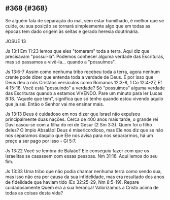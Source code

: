 ## #368 {#368}

Se alguém fala de separação do mal, sem estar humilhado, é melhor que se cuide, ou sua posição se tornará simplesmente algo que em todas as épocas tem dado origem às seitas e gerado heresia doutrinária.

JOSUÉ 13

Js 13:1 Em 11:23 lemos que eles &quot;tomaram&quot; toda a terra. Aqui diz que precisavam &quot;possuí-la&quot;. Podemos conhecer alguma verdade das Escrituras, mas só passamos a vivê-la... quando a &quot;possuímos&quot;.

Js 13:6-7 Assim como nenhuma tribo recebeu toda a terra, agora nenhum crente pode dizer que entenda toda a verdade de Deus. É por isso que Deus deu a nós Cristãos versículos como Romanos 12:3-8, 1 Co 12:4-27, Ef 4:15-16\. Você está &quot;possuindo&quot; a verdade? Só &quot;possuímos&quot; alguma verdade das Escrituras quando a estamos VIVENDO. Pare um minuto para ler Lucas 8:18\. &quot;Aquele que tem&quot;, significa que só tenho quando estou vivendo aquilo que já sei. Então o Senhor vai me ensinar mais.

Js 13:13 Deus é cuidadoso em nos dizer que Israel não expulsou principalmente duas nações. Cerca de 400 anos mais tarde, o grande rei Davi casou-se com a filha do rei de Gesur (2 Sm 3:3). Quem foi o filho deles? O ímpio Absalão! Deus é misericordioso, mas Ele nos diz que se não nos separamos daquilo que Ele nos avisa para nos separarmos, há um preço a ser pago por isso - Gl 5:7.

Js 13:22 Você se lembra de Balaão? Ele conseguiu fazer com que os Israelitas se casassem com essas pessoas. Nm 31:16\. Aqui lemos do seu fim.

Js 13:33 Uma tribo que não podia chamar nenhuma terra como sendo sua, mas isso não era por causa da sua infidelidade, mas era resultado dos anos de fidelidade que haviam tido (Ex 32:25-29, Nm 8:5-19). Repare cuidadosamente Quem era a sua herança! Valorizamos a Cristo acima de todas as coisas desta vida?